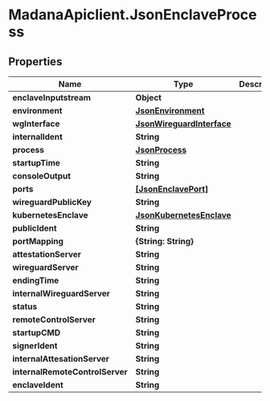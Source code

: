 # MadanaApiclient.JsonEnclaveProcess

## Properties

Name | Type | Description | Notes
------------ | ------------- | ------------- | -------------
**enclaveInputstream** | **Object** |  | [optional] 
**environment** | [**JsonEnvironment**](JsonEnvironment.md) |  | [optional] 
**wgInterface** | [**JsonWireguardInterface**](JsonWireguardInterface.md) |  | [optional] 
**internalIdent** | **String** |  | [optional] 
**process** | [**JsonProcess**](JsonProcess.md) |  | [optional] 
**startupTime** | **String** |  | [optional] 
**consoleOutput** | **String** |  | [optional] 
**ports** | [**[JsonEnclavePort]**](JsonEnclavePort.md) |  | [optional] 
**wireguardPublicKey** | **String** |  | [optional] 
**kubernetesEnclave** | [**JsonKubernetesEnclave**](JsonKubernetesEnclave.md) |  | [optional] 
**publicIdent** | **String** |  | [optional] 
**portMapping** | **{String: String}** |  | [optional] 
**attestationServer** | **String** |  | [optional] 
**wireguardServer** | **String** |  | [optional] 
**endingTime** | **String** |  | [optional] 
**internalWireguardServer** | **String** |  | [optional] 
**status** | **String** |  | [optional] 
**remoteControlServer** | **String** |  | [optional] 
**startupCMD** | **String** |  | [optional] 
**signerIdent** | **String** |  | [optional] 
**internalAttesationServer** | **String** |  | [optional] 
**internalRemoteControlServer** | **String** |  | [optional] 
**enclaveIdent** | **String** |  | [optional] 


